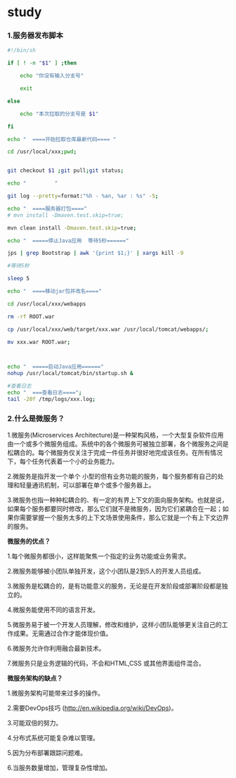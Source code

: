 # study
### 1.服务器发布脚本

```sh
#!/bin/sh                              

if [ ! -n "$1" ] ;then

    echo "你没有输入分支号"

    exit

else

    echo "本次拉取的分支号是 $1"

fi  

echo "  ====开始拉取仓库最新代码==== " 

cd /usr/local/xxx;pwd; 


git checkout $1 ;git pull;git status;

echo "         " 

git log --pretty=format:"%h - %an, %ar : %s" -5;

echo "  ====服务器打包===="
# mvn install -Dmaven.test.skip=true;

mvn clean install -Dmaven.test.skip=true;

echo "  =====停止Java应用  等待5秒======"

jps | grep Bootstrap | awk '{print $1;}' | xargs kill -9

#等待5秒

sleep 5 

echo "  ====移动jar包并改名====" 

cd /usr/local/xxx/webapps

rm -rf ROOT.war

cp /usr/local/xxx/web/target/xxx.war /usr/local/tomcat/webapps/;

mv xxx.war ROOT.war;



echo "  =====启动Java应用======"
nohup /usr/local/tomcat/bin/startup.sh & 

#查看日志               
echo "  ===查看日志====";
tail -20f /tmp/logs/xxx.log;

```



### 2.**什么是微服务？**

1.微服务(Microservices Architecture)是一种架构风格，一个大型复杂软件应用由一个或多个微服务组成。系统中的各个微服务可被独立部署，各个微服务之间是松耦合的。每个微服务仅关注于完成一件任务并很好地完成该任务。在所有情况下，每个任务代表着一个小的业务能力。

2.微服务是指开发一个单个 小型的但有业务功能的服务，每个服务都有自己的处理和轻量通讯机制，可以部署在单个或多个服务器上。

3.微服务也指一种种松耦合的、有一定的有界上下文的面向服务架构。也就是说，如果每个服务都要同时修改，那么它们就不是微服务，因为它们紧耦合在一起；如果你需要掌握一个服务太多的上下文场景使用条件，那么它就是一个有上下文边界的服务。

**微服务的优点？**

1.每个微服务都很小，这样能聚焦一个指定的业务功能或业务需求。

2.微服务能够被小团队单独开发，这个小团队是2到5人的开发人员组成。

3.微服务是松耦合的，是有功能意义的服务，无论是在开发阶段或部署阶段都是独立的。

4.微服务能使用不同的语言开发。

5.微服务易于被一个开发人员理解，修改和维护，这样小团队能够更关注自己的工作成果。无需通过合作才能体现价值。

6.微服务允许你利用融合最新技术。

7.微服务只是业务逻辑的代码，不会和HTML,CSS 或其他界面组件混合。

**微服务架构的缺点？**

1.微服务架构可能带来过多的操作。

2.需要DevOps技巧 (http://en.wikipedia.org/wiki/DevOps)。

3.可能双倍的努力。

4.分布式系统可能复杂难以管理。

5.因为分布部署跟踪问题难。

6.当服务数量增加，管理复杂性增加。
